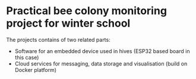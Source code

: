 # Practical bee colony monitoring project for winter school

The projects contains of two related parts:
- Software for an embedded device used in hives (ESP32 based board in this case)
- Cloud services for messaging, data storage and visualisation (build on Docker platform)